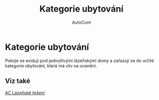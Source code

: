 ﻿---
    title: "Kategorie ubytování"
    author: AutoCont
    ms.date: 04/30/2018
    ms.topic: article
    ms.prod: dynamics-nav-2017
    ms.contentlocale: cs-cz
    ms.lasthandoff: 04/30/2018
---

# Kategorie ubytování

Pokoje se evidují pod jednotlivými lázeňskými domy a zařazují se do určité kategorie ubytování, která má vliv na ocenění.  


## <a name="see-also"></a>Viz také
[AC Lázeňské řešení](ac-spa-solution.md)